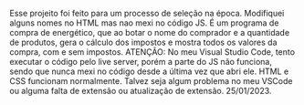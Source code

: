 Esse projeito foi feito para um processo de seleção na época.
Modifiquei alguns nomes no HTML mas nao mexi no código JS. É um programa de compra de energético, que ao botar o nome do comprador e a quantidade de produtos, gera o cálculo dos impostos e mostra todos os valores da compra, com e sem impostos.
ATENÇÃO: No meu Visual Studio Code, tento executar o código pelo live server, porém a parte do JS não funciona, sendo que nunca mexi no código desde a última vez que abri ele. HTML e CSS funcionam normalmente. Talvez seja algum problema no meu VSCode ou alguma falta de extensão ou atualização de extensão. 25/01/2023.
